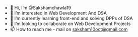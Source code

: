 - 👋 Hi, I’m @Sakshamchawla19
- 👀 I’m interested in Web Development And DSA
- 🌱 I’m currently learning front-end and solving DPPs of DSA
- 💞️ I’m looking to collaborate on Web Development Projects
- 📫 How to reach me - mail on saksham10oct@gmail.com

<!---
Sakshamchawla19/Sakshamchawla19 is a ✨ special ✨ repository because its `README.md` (this file) appears on your GitHub profile.
You can click the Preview link to take a look at your changes.
--->
